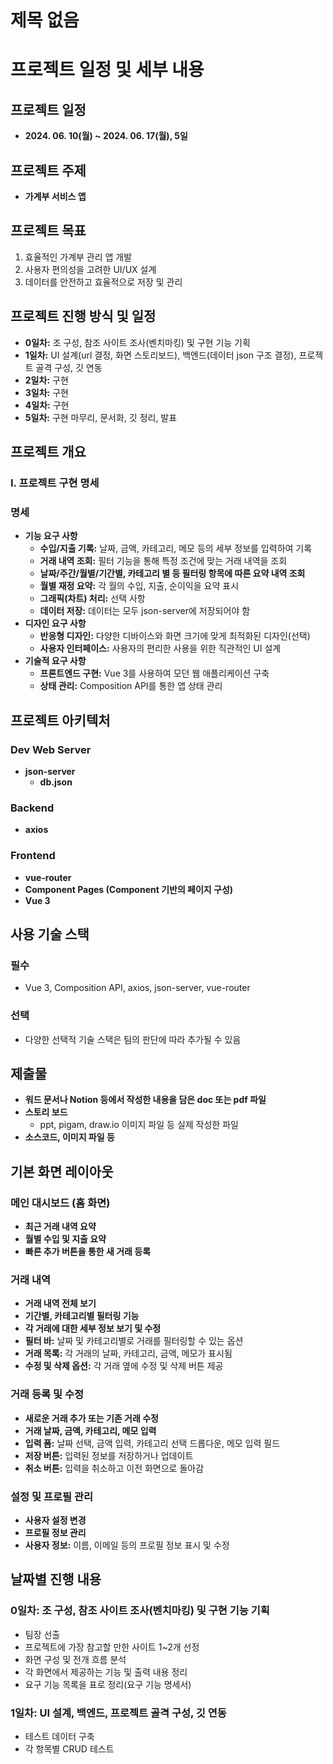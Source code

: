 # 제목 없음

# 프로젝트 일정 및 세부 내용

## 프로젝트 일정

- **2024. 06. 10(월) ~ 2024. 06. 17(월), 5일**

## 프로젝트 주제

- **가계부 서비스 앱**

## 프로젝트 목표

1. 효율적인 가계부 관리 앱 개발
2. 사용자 편의성을 고려한 UI/UX 설계
3. 데이터를 안전하고 효율적으로 저장 및 관리

## 프로젝트 진행 방식 및 일정

- **0일차:** 조 구성, 참조 사이트 조사(벤치마킹) 및 구현 기능 기획
- **1일차:** UI 설계(url 결정, 화면 스토리보드), 백엔드(데이터 json 구조 결정), 프로젝트 골격 구성, 깃 연동
- **2일차:** 구현
- **3일차:** 구현
- **4일차:** 구현
- **5일차:** 구현 마무리, 문서화, 깃 정리, 발표

## 프로젝트 개요

### Ⅰ. 프로젝트 구현 명세

### 명세

- **기능 요구 사항**
    - **수입/지출 기록:** 날짜, 금액, 카테고리, 메모 등의 세부 정보를 입력하여 기록
    - **거래 내역 조회:** 필터 기능을 통해 특정 조건에 맞는 거래 내역을 조회
    - **날짜/주간/월별/기간별, 카테고리 별 등 필터링 항목에 따른 요약 내역 조회**
    - **월별 재정 요약:** 각 월의 수입, 지출, 순이익을 요약 표시
    - **그래픽(차트) 처리:** 선택 사항
    - **데이터 저장:** 데이터는 모두 json-server에 저장되어야 함
- **디자인 요구 사항**
    - **반응형 디자인:** 다양한 디바이스와 화면 크기에 맞게 최적화된 디자인(선택)
    - **사용자 인터페이스:** 사용자의 편리한 사용을 위한 직관적인 UI 설계
- **기술적 요구 사항**
    - **프론트엔드 구현:** Vue 3를 사용하여 모던 웹 애플리케이션 구축
    - **상태 관리:** Composition API를 통한 앱 상태 관리

## 프로젝트 아키텍처

### Dev Web Server

- **json-server**
    - **db.json**

### Backend

- **axios**

### Frontend

- **vue-router**
- **Component Pages (Component 기반의 페이지 구성)**
- **Vue 3**

## 사용 기술 스택

### 필수

- Vue 3, Composition API, axios, json-server, vue-router

### 선택

- 다양한 선택적 기술 스택은 팀의 판단에 따라 추가될 수 있음

## 제출물

- **워드 문서나 Notion 등에서 작성한 내용을 담은 doc 또는 pdf 파일**
- **스토리 보드**
    - ppt, pigam, draw.io 이미지 파일 등 실제 작성한 파일
- **소스코드, 이미지 파일 등**

## 기본 화면 레이아웃

### 메인 대시보드 (홈 화면)

- **최근 거래 내역 요약**
- **월별 수입 및 지출 요약**
- **빠른 추가 버튼을 통한 새 거래 등록**

### 거래 내역

- **거래 내역 전체 보기**
- **기간별, 카테고리별 필터링 기능**
- **각 거래에 대한 세부 정보 보기 및 수정**
- **필터 바:** 날짜 및 카테고리별로 거래를 필터링할 수 있는 옵션
- **거래 목록:** 각 거래의 날짜, 카테고리, 금액, 메모가 표시됨
- **수정 및 삭제 옵션:** 각 거래 옆에 수정 및 삭제 버튼 제공

### 거래 등록 및 수정

- **새로운 거래 추가 또는 기존 거래 수정**
- **거래 날짜, 금액, 카테고리, 메모 입력**
- **입력 폼:** 날짜 선택, 금액 입력, 카테고리 선택 드롭다운, 메모 입력 필드
- **저장 버튼:** 입력된 정보를 저장하거나 업데이트
- **취소 버튼:** 입력을 취소하고 이전 화면으로 돌아감

### 설정 및 프로필 관리

- **사용자 설정 변경**
- **프로필 정보 관리**
- **사용자 정보:** 이름, 이메일 등의 프로필 정보 표시 및 수정

## 날짜별 진행 내용

### 0일차: 조 구성, 참조 사이트 조사(벤치마킹) 및 구현 기능 기획

- 팀장 선출
- 프로젝트에 가장 참고할 만한 사이트 1~2개 선정
- 화면 구성 및 전개 흐름 분석
- 각 화면에서 제공하는 기능 및 출력 내용 정리
- 요구 기능 목록을 표로 정리(요구 기능 명세서)

### 1일차: UI 설계, 백엔드, 프로젝트 골격 구성, 깃 연동

- 테스트 데이터 구축
- 각 항목별 CRUD 테스트
